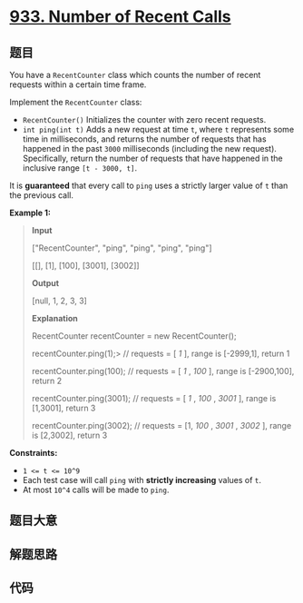 # [933. Number of Recent Calls](https://leetcode.com/problems/number-of-recent-calls/)

## 题目

You have a `RecentCounter` class which counts the number of recent requests
within a certain time frame.

Implement the `RecentCounter` class:

- `RecentCounter()` Initializes the counter with zero recent requests.
- `int ping(int t)` Adds a new request at time `t`, where `t` represents some time in milliseconds, and returns the number of requests that has happened in the past `3000` milliseconds (including the new request). Specifically, return the number of requests that have happened in the inclusive range `[t - 3000, t]`.

It is **guaranteed** that every call to `ping` uses a strictly larger value of
`t` than the previous call.

**Example 1:**

> **Input**
>
> ["RecentCounter", "ping", "ping", "ping", "ping"]
>
> [[], [1], [100], [3001], [3002]]
>
> **Output**
>
> [null, 1, 2, 3, 3]
>
> **Explanation**
>
> RecentCounter recentCounter = new RecentCounter();
>
> recentCounter.ping(1);>
> // requests = [ _1_ ], range is [-2999,1], return 1
>
> recentCounter.ping(100); // requests = [ _1_ , _100_ ], range is [-2900,100], return 2
>
> recentCounter.ping(3001); // requests = [ _1_ , _100_ , _3001_ ], range is [1,3001], return 3
>
> recentCounter.ping(3002); // requests = [1, _100_ , _3001_ , _3002_ ], range is [2,3002], return 3

**Constraints:**

- `1 <= t <= 10^9`
- Each test case will call `ping` with **strictly increasing** values of `t`.
- At most `10^4` calls will be made to `ping`.

## 题目大意

## 解题思路

## 代码

```javascript

```
